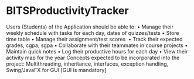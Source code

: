 # BITSProductivityTracker

Users (Students) of the Application should be able to:
• Manage their weekly schedule with tasks for each day, dates of quizzes/tests
• Store time table
• Manage their assignment/test scores 
• Track their expected grades, cgpa, sgpa
• Collaborate with their teammates in course projects
• Maintain quick notes
• Log their productive hours for each day
• View their activity map for the year
Concepts expected to be incorporated into the project: Multithreading, inheritance, interfaces, exception handling, Swing/JavaFX for GUI [GUI is mandatory]
